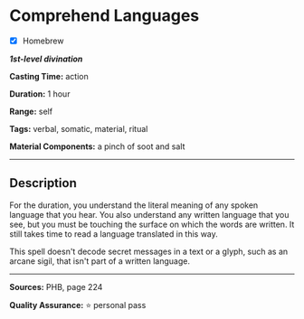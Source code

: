 # Comprehend Languages

- [x] Homebrew

***1st-level divination***

**Casting Time:** action

**Duration:** 1 hour

**Range:** self

**Tags:** verbal, somatic, material, ritual

**Material Components:** a pinch of soot and salt

---

## Description
For the duration, you understand the literal meaning of any spoken language that you hear.
You also understand any written language that you see, but you must be touching the surface on which the words are written.
It still takes time to read a language translated in this way.

This spell doesn't decode secret messages in a text or a glyph, such as an arcane sigil, that isn't part of a written language.

---

**Sources:** PHB, page 224

**Quality Assurance:** :star: personal pass
